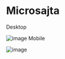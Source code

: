 # Microsajta
Desktop
	
![image](https://user-images.githubusercontent.com/76937641/236173228-150873a1-d1db-4769-a524-791cedf706a7.png)
Mobile
	
![image](https://user-images.githubusercontent.com/76937641/236173524-e5ad4b3d-51ad-4e13-b75c-7256e6c7dc57.png)

